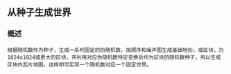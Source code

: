 ## 从种子生成世界

### 概述
    根据随机数作为种子，生成一系列固定的伪随机数，按顺序和噪声图生成基础地形，或区块，为1024x1024或更大的区块，并利用对应伪随机数特定变换后作为区块的随机数种子，用以生成区块内瓦片地图。这样即可实现一个随机数对应一个固定世界。